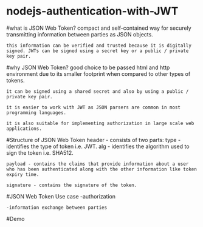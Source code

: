 # nodejs-authentication-with-JWT

#what is JSON Web Token?
    compact and self-contained way for securely transmitting information between parties as JSON objects.

    this information can be verified and trusted because it is digitally signed. JWTs can be signed using a secret key or a public / private key pair.


#why JSON Web Token?
    good choice to be passed html and http environment due to its smaller footprint when compared to other types of tokens.
    
    it can be signed using a shared secret and also by using a public / private key pair.

    it is easier to work with JWT as JSON parsers are common in most programming languages.

    it is also suitable for implementing authorization in large scale web applications.


#Structure of JSON Web Token
    header - consists of two parts:
        type - identifies the type of token i.e. JWT.
        alg - identifies the algorithm used to sign the token i.e. SHA512.

    payload - contains the claims that provide information about a user who has been authenticated along with the other information like token expiry time.

    signature - contains the signature of the token.



#JSON Web Token Use case
    -authorization

    -information exchange between parties


#Demo

